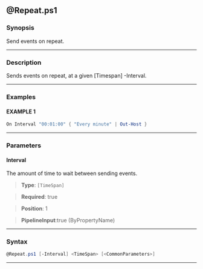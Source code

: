 
@Repeat.ps1
-----------
### Synopsis
Send events on repeat.

---
### Description

Sends events on repeat, at a given [Timespan] -Interval.

---
### Examples
#### EXAMPLE 1
```PowerShell
On Interval "00:01:00" { "Every minute" | Out-Host }
```

---
### Parameters
#### **Interval**

The amount of time to wait between sending events.



> **Type**: ```[TimeSpan]```

> **Required**: true

> **Position**: 1

> **PipelineInput**:true (ByPropertyName)



---
### Syntax
```PowerShell
@Repeat.ps1 [-Interval] <TimeSpan> [<CommonParameters>]
```
---



